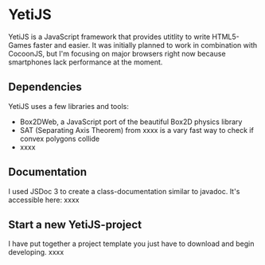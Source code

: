YetiJS
======

YetiJS is a JavaScript framework that provides utitlity to write HTML5-Games faster and easier.
It was initially planned to work in combination with CocoonJS, but I'm focusing on major browsers right now because smartphones lack performance at the moment.

Dependencies
------
YetiJS uses a few libraries and tools:

- Box2DWeb, a JavaScript port of the beautiful Box2D physics library
- SAT (Separating Axis Theorem) from xxxx is a vary fast way to check if convex polygons collide
- xxxx

Documentation
------
I used JSDoc 3 to create a class-documentation similar to javadoc. It's accessible here: xxxx

Start a new YetiJS-project
------
I have put together a project template you just have to download and begin developing.
xxxx